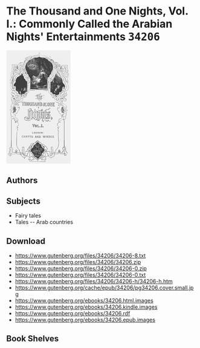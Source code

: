 # The Thousand and One Nights, Vol. I.: Commonly Called the Arabian Nights' Entertainments <kbd>34206</kbd>

![](./cover.medium.jpg "")

## Authors



## Subjects


 - Fairy tales
 - Tales -- Arab countries

## Download


 - https://www.gutenberg.org/files/34206/34206-8.txt
 - https://www.gutenberg.org/files/34206/34206.zip
 - https://www.gutenberg.org/files/34206/34206-0.zip
 - https://www.gutenberg.org/files/34206/34206-0.txt
 - https://www.gutenberg.org/files/34206/34206-h/34206-h.htm
 - https://www.gutenberg.org/cache/epub/34206/pg34206.cover.small.jpg
 - https://www.gutenberg.org/ebooks/34206.html.images
 - https://www.gutenberg.org/ebooks/34206.kindle.images
 - https://www.gutenberg.org/ebooks/34206.rdf
 - https://www.gutenberg.org/ebooks/34206.epub.images

## Book Shelves


